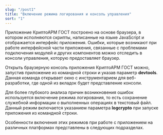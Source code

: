 ```yaml
---
slug: "/post1"
title: "Включение режима логирования и консоль управления"
sort: "1"
---
```


Приложение КриптоАРМ ГОСТ построено на основе браузера, в котором исполняются скрипты, написанные на языке JavaScript и отображается интерфейс приложения. Ошибки, которые возникают при работе интерфейсной части приложения, связанные с проблемами подключения модулей и других компонентов можно отследить в консоли управления, которую предоставляет браузер.

Открыть браузерную консоль приложения КриптоАРМ ГОСТ можно, запустив приложение из командной строки и указав параметр **devtools**. Данная команда открывает окно с инструментарием для веб-разработки, где одной из вкладок будет представление консоли.

Для более глубокого анализа причин возникновения ошибок используется включение режима логирования, то есть сохранение служебной информации о выполненных операциях в текстовый файл. Данный режим включается указанием параметра **logcrypto** при запуске приложения из командной строки.

Особенности включения этих режимов при работе с приложением на различных платформах представлены в следующих подразделах.